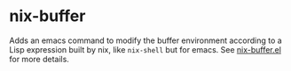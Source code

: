 nix-buffer
============

Adds an emacs command to modify the buffer environment according to a
Lisp expression built by nix, like `nix-shell` but for emacs. See
[nix-buffer.el][1] for more details.

[1]: nix-buffer.el

